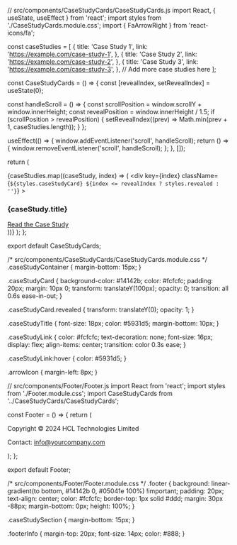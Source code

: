 // src/components/CaseStudyCards/CaseStudyCards.js
import React, { useState, useEffect } from 'react';
import styles from './CaseStudyCards.module.css';
import { FaArrowRight } from 'react-icons/fa';

const caseStudies = [
  {
    title: 'Case Study 1',
    link: 'https://example.com/case-study-1',
  },
  {
    title: 'Case Study 2',
    link: 'https://example.com/case-study-2',
  },
  {
    title: 'Case Study 3',
    link: 'https://example.com/case-study-3',
  },
  // Add more case studies here
];

const CaseStudyCards = () => {
  const [revealIndex, setRevealIndex] = useState(0);

  const handleScroll = () => {
    const scrollPosition = window.scrollY + window.innerHeight;
    const revealPosition = window.innerHeight / 1.5;
    if (scrollPosition > revealPosition) {
      setRevealIndex((prev) => Math.min(prev + 1, caseStudies.length));
    }
  };

  useEffect(() => {
    window.addEventListener('scroll', handleScroll);
    return () => {
      window.removeEventListener('scroll', handleScroll);
    };
  }, []);

  return (
    <div className={styles.caseStudyContainer}>
      {caseStudies.map((caseStudy, index) => (
        <div
          key={index}
          className={`${styles.caseStudyCard} ${index <= revealIndex ? styles.revealed : ''}`}
        >
          <h3 className={styles.caseStudyTitle}>{caseStudy.title}</h3>
          <a href={caseStudy.link} className={styles.caseStudyLink}>
            Read the Case Study <FaArrowRight className={styles.arrowIcon} />
          </a>
        </div>
      ))}
    </div>
  );
};

export default CaseStudyCards;



/* src/components/CaseStudyCards/CaseStudyCards.module.css */
.caseStudyContainer {
  margin-bottom: 15px;
}

.caseStudyCard {
  background-color: #14142b;
  color: #fcfcfc;
  padding: 20px;
  margin: 10px 0;
  transform: translateY(100px);
  opacity: 0;
  transition: all 0.6s ease-in-out;
}

.caseStudyCard.revealed {
  transform: translateY(0);
  opacity: 1;
}

.caseStudyTitle {
  font-size: 18px;
  color: #5931d5;
  margin-bottom: 10px;
}

.caseStudyLink {
  color: #fcfcfc;
  text-decoration: none;
  font-size: 16px;
  display: flex;
  align-items: center;
  transition: color 0.3s ease;
}

.caseStudyLink:hover {
  color: #5931d5;
}

.arrowIcon {
  margin-left: 8px;
}


// src/components/Footer/Footer.js
import React from 'react';
import styles from './Footer.module.css';
import CaseStudyCards from '../CaseStudyCards/CaseStudyCards';

const Footer = () => {
  return (
    <footer className={styles.footer}>
      <div className={styles.caseStudySection}>
        <CaseStudyCards />
      </div>
      <div className={styles.footerInfo}>
        <p>Copyright © 2024 HCL Technologies Limited</p>
        <p>Contact: info@yourcompany.com</p>
      </div>
    </footer>
  );
};

export default Footer;


/* src/components/Footer/Footer.module.css */
.footer {
  background: linear-gradient(to bottom, #14142b 0, #05041e 100%) !important;
  padding: 20px;
  text-align: center;
  color: #fcfcfc;
  border-top: 1px solid #ddd;
  margin: 30px -88px;
  margin-bottom: 0px;
  height: 100%;
}

.caseStudySection {
  margin-bottom: 15px;
}

.footerInfo {
  margin-top: 20px;
  font-size: 14px;
  color: #888;
}
